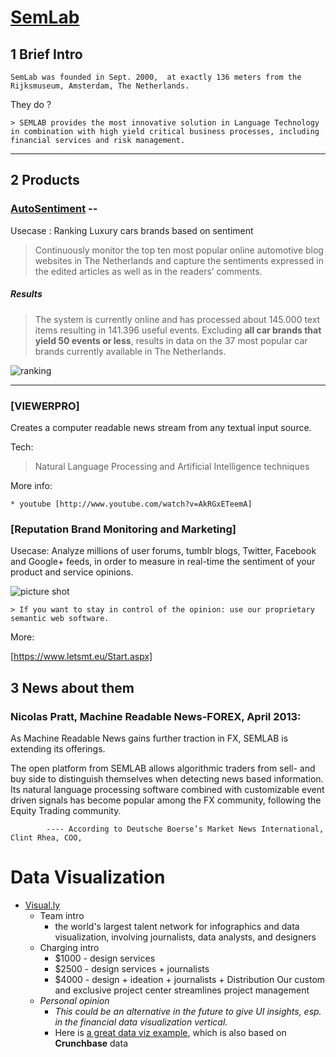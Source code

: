 [SemLab](http://www.semlab.nl/)
======


## 1 Brief Intro
  
	SemLab was founded in Sept. 2000,  at exactly 136 meters from the Rijksmuseum, Amsterdam, The Netherlands.

They do ? 
	
	> SEMLAB provides the most innovative solution in Language Technology in combination with high yield critical business processes, including financial services and risk management.




***

## 2 Products

### [AutoSentiment](http://autosentiment.semlab.nl/public/) --


Usecase : Ranking Luxury cars brands based on sentiment

> Continuously monitor the top ten most popular online automotive blog websites in The Netherlands and capture the sentiments expressed in the edited articles as well as in the readers’ comments.


##### Results

> The system is currently online and has processed about 145.000 text items resulting in 141.396 useful events. Excluding **all car brands that yield 50 events or less**, results in data on the 37 most popular car brands currently available in The Netherlands.

![ranking](http://ww1.sinaimg.cn/large/5810d07bjw1e7bkcyvpbjj21640he0x0.jpg)
***


### [VIEWERPRO]

Creates a computer readable news stream from any textual input source.

Tech: 

> Natural Language Processing and Artificial Intelligence techniques 

More info:
	
	* youtube [http://www.youtube.com/watch?v=AkRGxETeemA]

### [Reputation Brand Monitoring and Marketing]

Usecase: Analyze millions of user forums, tumblr blogs, Twitter, Facebook and Google+ feeds, in order to measure in real-time the sentiment of  your product and service opinions.

![picture shot](http://d1zjcuqflbd5k.cloudfront.net/files/acc_74196/Djxh?response-content-disposition=inline;%20filename=Djxh.jpg&Expires=1375692354&Signature=V4rfcp4D5UW50unRlqRyVS7vSnIJJHcukBBJGVfstaI0ThwxDqI9XyZM7W9bVmlEueUFZx5ZfXqVcgzwXw8usiaGyfr-HlVo368GDcFY2KGKka1DyV8hkQ4djnRxr2W8TiMZvHrwojUEPduKHTe003mDTMfMlyiWEk-aYc8cE6k_&Key-Pair-Id=APKAJTEIOJM3LSMN33SA)

	> If you want to stay in control of the opinion: use our proprietary semantic web software. 

More:

[https://www.letsmt.eu/Start.aspx]


## 3 News about them



### Nicolas Pratt, Machine Readable News-FOREX, April 2013:

As Machine Readable News gains further traction in FX, SEMLAB is extending its offerings.


The open platform from SEMLAB allows algorithmic traders from sell- and buy side to distinguish themselves when detecting news based information. Its natural language processing software combined with customizable event driven signals has become popular among the FX community, following the Equity Trading community.
    
            ---- According to Deutsche Boerse’s Market News International, Clint Rhea, COO,
			
Data Visualization
==========
* [Visual.ly](http://visual.ly/)
	* Team intro
		* the world's largest talent network for infographics and data visualization, involving journalists, data analysts, and designers
	* Charging intro
		* $1000 - design services
		* $2500 - design services + journalists 
		* $4000 - design + ideation + journalists + Distribution Our custom and exclusive project center streamlines project management
	* _Personal opinion_
		* _This could be an alternative in the future to give UI insights, esp. in the financial data visualization vertical._
		* Here is [a great data viz example](http://visual.ly/vizbox/startup-universe/, "The Startup Universe"), which is also based on __Crunchbase__ data









